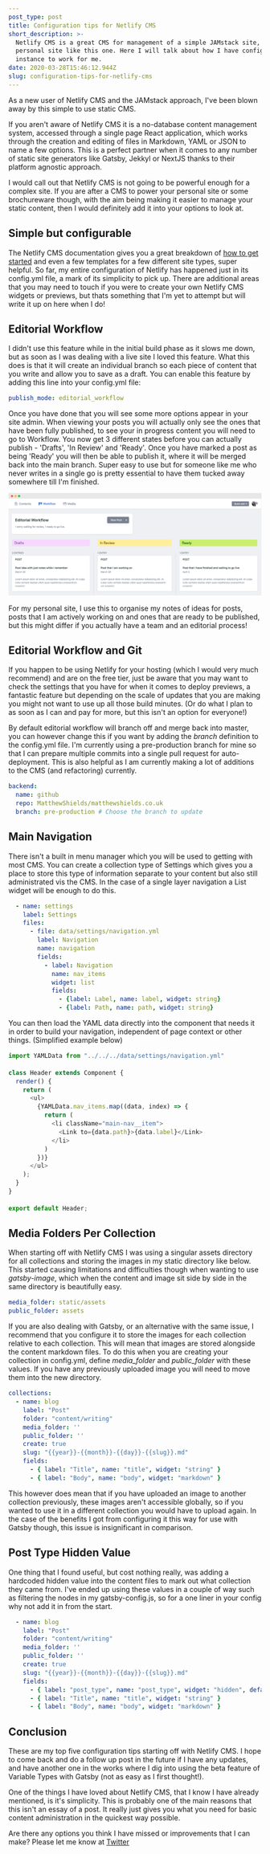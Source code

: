 ```yaml
---
post_type: post
title: Configuration tips for Netlify CMS
short_description: >-
  Netlify CMS is a great CMS for management of a simple JAMstack site, such as a
  personal site like this one. Here I will talk about how I have configured my
  instance to work for me.
date: 2020-03-28T15:46:12.944Z
slug: configuration-tips-for-netlify-cms
---
```

As a new user of Netlify CMS and the JAMstack approach, I've been blown away by this simple to use static CMS.

If you aren't aware of Netlify CMS it is a no-database content management system, accessed through a single page React application, which works through the creation and editing of files in Markdown, YAML or JSON to name a few options. This is a perfect partner when it comes to any number of static site generators like Gatsby, Jekkyl or NextJS thanks to their platform agnostic approach.

I would call out that Netlify CMS is not going to be powerful enough for a complex site. If you are after a CMS to power your personal site or some brochureware though, with the aim being making it easier to manage your static content, then I would definitely add it into your options to look at.

## Simple but configurable

The Netlify CMS documentation gives you a great breakdown of <a href="<https://www.netlifycms.org/docs/start-with-a-template/>" target="_blank">how to get started</a> and even a few templates for a few different site types, super helpful. So far, my entire configuration of Netlify has happened just in its config.yml file, a mark of its simplicity to pick up. There are additional areas that you may need to touch if you were to create your own Netlify CMS widgets or previews, but thats something that I'm yet to attempt but will write it up on here when I do!

## Editorial Workflow

I didn't use this feature while in the initial build phase as it slows me down, but as soon as I was dealing with a live site I loved this feature. What this does is that it will create an individual branch so each piece of content that you write and allow you to save as a draft. You can enable this feature by adding this line into your config.yml file:

```yaml
publish_mode: editorial_workflow
```

Once you have done that you will see some more options appear in your site admin. When viewing your posts you will actually only see the ones that have been fully published, to see your in progress content you will need to go to Workflow. You now get 3 different states before you can actually publish - 'Drafts', 'In Review' and 'Ready'. Once you have marked a post as being 'Ready' you will then be able to publish it, where it will be merged back into the main branch. Super easy to use but for someone like me who never writes in a single go is pretty essential to have them tucked away somewhere till I'm finished.

![A screenshot of Netlify CMS's editorial workflow screen](editorial-workflow-example.png "A screenshot of Netlify CMS's editorial workflow screen")

For my personal site, I use this to organise my notes of ideas for posts, posts that I am actively working on and ones that are ready to be published, but this might differ if you actually have a team and an editorial process!

## Editorial Workflow and Git

If you happen to be using Netlify for your hosting (which I would very much recommend) and are on the free tier, just be aware that you may want to check the settings that you have for when it comes to deploy previews, a fantastic feature but depending on the scale of updates that you are making you might not want to use up all those build minutes. (Or do what I plan to as soon as I can and pay for more, but this isn't an option for everyone!)

By default editorial workflow will branch off and merge back into master, you can however change this if you want by adding the *branch* definition to the config.yml file. I'm currently using a pre-production branch for mine so that I can prepare multiple commits into a single pull request for auto-deployment. This is also helpful as I am currently making a lot of additions to the CMS (and refactoring) currently.

```yaml
backend:
  name: github
  repo: MatthewShields/matthewshields.co.uk
  branch: pre-production # Choose the branch to update
```

## Main Navigation

There isn't a built in menu manager which you will be used to getting with most CMS. You can create a collection type of Settings which gives you a place to store this type of information separate to your content but also still administrated vis the CMS. In the case of a single layer navigation a List widget will be enough to do this.

```yaml
  - name: settings
    label: Settings
    files:
      - file: data/settings/navigation.yml
        label: Navigation
        name: navigation
        fields:
          - label: Navigation
            name: nav_items
            widget: list
            fields:
              - {label: Label, name: label, widget: string}
              - {label: Path, name: path, widget: string}
```

You can then load the YAML data directly into the component that needs it in order to build your navigation, independent of page context or other things. (Simplified example below)

```javascript
import YAMLData from "../../../data/settings/navigation.yml"

class Header extends Component {
  render() {
    return (
      <ul>
        {YAMLData.nav_items.map((data, index) => {
          return (
            <li className="main-nav__item">
              <Link to={data.path}>{data.label}</Link>
            </li>
          )
        })}
      </ul>
    );
  }
}

export default Header;
```

## Media Folders Per Collection

When starting off with Netlify CMS I was using a singular assets directory for all collections and storing the images in my static directory like below. This started causing limitations and difficulties though when wanting to use *gatsby-image*, which when the content and image sit side by side in the same directory is beautifully easy.

```yaml
media_folder: static/assets
public_folder: assets
```

If you are also dealing with Gatsby, or an alternative with the same issue, I recommend that you configure it to store the images for each collection relative to each collection. This will mean that images are stored alongside the content markdown files. To do this when you are creating your collection in config.yml, define *media_folder* and *public_folder* with these values. If you have any previously uploaded image you will need to move them into the new directory.

```yaml
collections:
  - name: blog
    label: "Post"
    folder: "content/writing"
    media_folder: ''
    public_folder: ''
    create: true
    slug: "{{year}}-{{month}}-{{day}}-{{slug}}.md"
    fields:
      - { label: "Title", name: "title", widget: "string" }
      - { label: "Body", name: "body", widget: "markdown" }
```

This however does mean that if you have uploaded an image to another collection previously, these images aren't accessible globally, so if you wanted to use it in a different collection you would have to upload again. In the case of the benefits I got from configuring it this way for use with Gatsby though, this issue is insignificant in comparison.

## Post Type Hidden Value

One thing that I found useful, but cost nothing really, was adding a hardcoded hidden value into the content files to mark out what collection they came from. I've ended up using these values in a couple of way such as filtering the nodes in my gatsby-config.js, so for a one liner in your config why not add it in from the start.

```yaml
  - name: blog
    label: "Post"
    folder: "content/writing"
    media_folder: ''
    public_folder: ''
    create: true
    slug: "{{year}}-{{month}}-{{day}}-{{slug}}.md"
    fields:
      - { label: "post_type", name: "post_type", widget: "hidden", default: "post" }
      - { label: "Title", name: "title", widget: "string" }
      - { label: "Body", name: "body", widget: "markdown" }
```

## Conclusion

These are my top five configuration tips starting off with Netlify CMS. I hope to come back and do a follow up post in the future if I have any updates, and have another one in the works where I dig into using the beta feature of Variable Types with Gatsby (not as easy as I first thought!).

One of the things I have loved about Netlify CMS, that I know I have already mentioned, is it's simplicity. This is probably one of the main reasons that this isn't an essay of a post. It really just gives you what you need for basic content administration in the quickest way possible.

Are there any options you think I have missed or improvements that I can make? Please let me know at <a href="<https://twitter.com/MattShieldsDev>" target="_blank">Twitter</a>